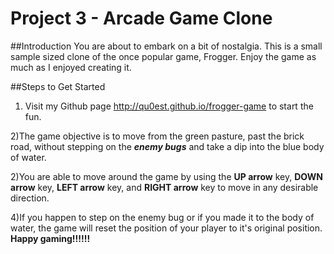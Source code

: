 # Project 3 - Arcade Game Clone

##Introduction
You are about to embark on a bit of nostalgia. This is a small sample sized clone of the once popular game, Frogger. Enjoy the game as much as I enjoyed creating it. 

##Steps to Get Started

1) Visit my Github page http://qu0est.github.io/frogger-game to start the fun. 


2)The game objective is to move from the green pasture, past the brick road, without stepping on the **_enemy bugs_** and take a dip into the blue body of water. 

2)You are able to move around the game by using the **UP arrow** key, **DOWN arrow** key, **LEFT arrow** key, and **RIGHT arrow** key to move in any desirable direction. 

4)If you happen to step on the enemy bug or if you made it to the body of water, the game will reset the position of your player to it's original position. **Happy gaming!!!!!!**